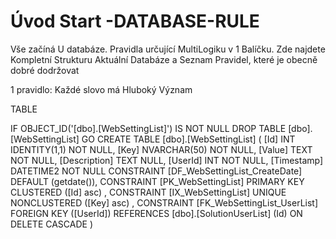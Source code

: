 ﻿# Úvod   Start -DATABASE-RULE  

Vše začíná U databáze. 
Pravidla určující MultiLogiku v 1 Balíčku.
Zde najdete Kompletní Strukturu Aktuální Databáze
a Seznam Pravidel, které je obecně dobré dodržovat

1 pravidlo: Každé slovo má Hluboký Význam

TABLE


 IF OBJECT_ID('[dbo].[WebSettingList]') IS NOT NULL 
 DROP TABLE [dbo].[WebSettingList] 
 GO
 CREATE TABLE [dbo].[WebSettingList] ( 
 [Id]           INT              IDENTITY(1,1)          NOT NULL,
 [Key]          NVARCHAR(50)                            NOT NULL,
 [Value]        TEXT                                    NOT NULL,
 [Description]  TEXT                                        NULL,
 [UserId]       INT                                     NOT NULL,
 [Timestamp]    DATETIME2                               NOT NULL  CONSTRAINT [DF_WebSettingList_CreateDate] DEFAULT (getdate()),
 CONSTRAINT   [PK_WebSettingList]  PRIMARY KEY CLUSTERED    ([Id] asc) ,
 CONSTRAINT   [IX_WebSettingList]  UNIQUE      NONCLUSTERED ([Key] asc) ,
 CONSTRAINT [FK_WebSettingList_UserList] FOREIGN KEY ([UserId]) REFERENCES [dbo].[SolutionUserList] (Id)  ON DELETE CASCADE )
 
 